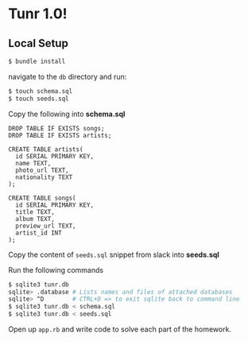 # Tunr 1.0!

## Local Setup

```bash
$ bundle install
```

navigate to the `db` directory and run:
```bash
$ touch schema.sql
$ touch seeds.sql
```
Copy the following into **schema.sql**
```
DROP TABLE IF EXISTS songs;
DROP TABLE IF EXISTS artists;

CREATE TABLE artists(
  id SERIAL PRIMARY KEY,
  name TEXT,
  photo_url TEXT,
  nationality TEXT
);

CREATE TABLE songs(
  id SERIAL PRIMARY KEY,
  title TEXT,
  album TEXT,
  preview_url TEXT,
  artist_id INT
);
```
Copy the content of `seeds.sql` snippet from slack into **seeds.sql**

Run the following commands
```bash
$ sqlite3 tunr.db
sqlite> .database # Lists names and files of attached databases
sqlite> ^D        # CTRL+D => to exit sqlite back to command line
$ sqlite3 tunr.db < schema.sql
$ sqlite3 tunr.db < seeds.sql
```

Open up `app.rb` and write code to solve each part of the homework.
